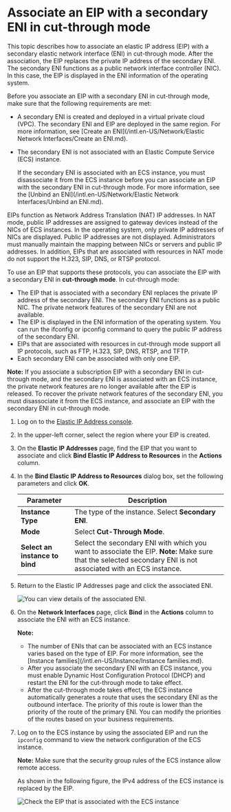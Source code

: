 # Associate an EIP with a secondary ENI in cut-through mode

This topic describes how to associate an elastic IP address \(EIP\) with a secondary elastic network interface \(ENI\) in cut-through mode. After the association, the EIP replaces the private IP address of the secondary ENI. The secondary ENI functions as a public network interface controller \(NIC\). In this case, the EIP is displayed in the ENI information of the operating system.

Before you associate an EIP with a secondary ENI in cut-through mode, make sure that the following requirements are met:

-   A secondary ENI is created and deployed in a virtual private cloud \(VPC\). The secondary ENI and EIP are deployed in the same region. For more information, see [Create an ENI](/intl.en-US/Network/Elastic Network Interfaces/Create an ENI.md).
-   The secondary ENI is not associated with an Elastic Compute Service \(ECS\) instance.

    If the secondary ENI is associated with an ECS instance, you must disassociate it from the ECS instance before you can associate an EIP with the secondary ENI in cut-through mode. For more information, see the [Unbind an ENI](/intl.en-US/Network/Elastic Network Interfaces/Unbind an ENI.md).


EIPs function as Network Address Translation \(NAT\) IP addresses. In NAT mode, public IP addresses are assigned to gateway devices instead of the NICs of ECS instances. In the operating system, only private IP addresses of NICs are displayed. Public IP addresses are not displayed. Administrators must manually maintain the mapping between NICs or servers and public IP addresses. In addition, EIPs that are associated with resources in NAT mode do not support the H.323, SIP, DNS, or RTSP protocol.

To use an EIP that supports these protocols, you can associate the EIP with a secondary ENI in **cut-through mode**. In cut-through mode:

-   The EIP that is associated with a secondary ENI replaces the private IP address of the secondary ENI. The secondary ENI functions as a public NIC. The private network features of the secondary ENI are not available.
-   The EIP is displayed in the ENI information of the operating system. You can run the ifconfig or ipconfig command to query the public IP address of the secondary ENI.
-   EIPs that are associated with resources in cut-through mode support all IP protocols, such as FTP, H.323, SIP, DNS, RTSP, and TFTP.
-   Each secondary ENI can be associated with only one EIP.

**Note:** If you associate a subscription EIP with a secondary ENI in cut-through mode, and the secondary ENI is associated with an ECS instance, the private network features are no longer available after the EIP is released. To recover the private network features of the secondary ENI, you must disassociate it from the ECS instance, and associate an EIP with the secondary ENI in cut-through mode.

1.  Log on to the [Elastic IP Address console](https://vpc.console.aliyun.com/eip).

2.  In the upper-left corner, select the region where your EIP is created.

3.  On the **Elastic IP Addresses** page, find the EIP that you want to associate and click **Bind Elastic IP Address to Resources** in the **Actions** column.

4.  In the **Bind Elastic IP Address to Resources** dialog box, set the following parameters and click **OK**.

    |Parameter|Description|
    |---------|-----------|
    |**Instance Type**|The type of the instance. Select **Secondary ENI**.|
    |**Mode**|Select **Cut-Through Mode**.|
    |**Select an instance to bind**|Select the secondary ENI with which you want to associate the EIP. **Note:** Make sure that the selected secondary ENI is not associated with an ECS instance. |

5.  Return to the Elastic IP Addresses page and click the associated ENI.

    ![You can view details of the associated ENI. ](https://static-aliyun-doc.oss-accelerate.aliyuncs.com/assets/img/en-US/9059039951/p33382.png)

6.  On the **Network Interfaces** page, click **Bind** in the **Actions** column to associate the ENI with an ECS instance.

    **Note:**

    -   The number of ENIs that can be associated with an ECS instance varies based on the type of EIP. For more information, see the [Instance families](/intl.en-US/Instance/Instance families.md).
    -   After you associate the secondary ENI with an ECS instance, you must enable Dynamic Host Configuration Protocol \(DHCP\) and restart the ENI for the cut-through mode to take effect.
    -   After the cut-through mode takes effect, the ECS instance automatically generates a route that uses the secondary ENI as the outbound interface. The priority of this route is lower than the priority of the route of the primary ENI. You can modify the priorities of the routes based on your business requirements.
7.  Log on to the ECS instance by using the associated EIP and run the `ipconfig` command to view the network configuration of the ECS instance.

    **Note:** Make sure that the security group rules of the ECS instance allow remote access.

    As shown in the following figure, the IPv4 address of the ECS instance is replaced by the EIP.

    ![Check the EIP that is associated with the ECS instance](https://static-aliyun-doc.oss-accelerate.aliyuncs.com/assets/img/en-US/7367409951/p33443.png)



